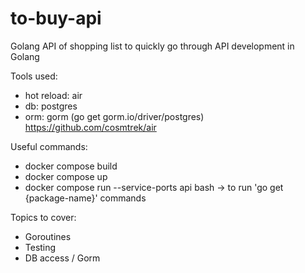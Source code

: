 # to-buy-api
Golang API of shopping list to quickly go through API development in Golang

Tools used:
- hot reload: air
- db: postgres
- orm: gorm (go get gorm.io/driver/postgres) https://github.com/cosmtrek/air

Useful commands:
- docker compose build
- docker compose up
- docker compose run --service-ports api bash -> to run 'go get {package-name}' commands

Topics to cover:
- Goroutines
- Testing
- DB access / Gorm